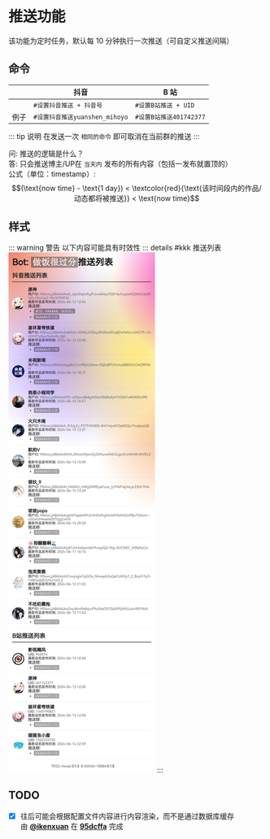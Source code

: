 # 推送功能

该功能为定时任务，默认每 10 分钟执行一次推送（可自定义推送间隔）

## 命令

|      | 抖音                           | B 站                    |
| ---- | ------------------------------ | ----------------------- |
|      | `#设置抖音推送 + 抖音号`       | `#设置B站推送 + UID`    |
| 例子 | `#设置抖音推送yuanshen_mihoyo` | `#设置B站推送401742377` |

::: tip 说明
在发送一次 `相同的命令` 即可取消在当前群的推送
:::

问: 推送的逻辑是什么？<br>
答: 只会推送博主/UP在 `当天内` 发布的所有内容（包括一发布就置顶的）<br>
公式（单位：timestamp）: 
$$(\text{now time} - \text{1 day}) < \textcolor{red}{\text{该时间段内的作品/动态都将被推送}} < \text{now time}$$

## 样式

::: warning 警告
以下内容可能具有时效性
::: details #kkk 推送列表
![](../../public/intro/pushlist.jpg)
:::

## TODO

- [x] 往后可能会根据配置文件内容进行内容渲染，而不是通过数据库缓存<br>由 [**@ikenxuan**](https://github.com/ikenxuan) 在 [**95dcffa**](https://github.com/ikenxuan/kkkkkk-10086/commit/95dcffab00f8afc1484a1e350911636b2d92006d) 完成
